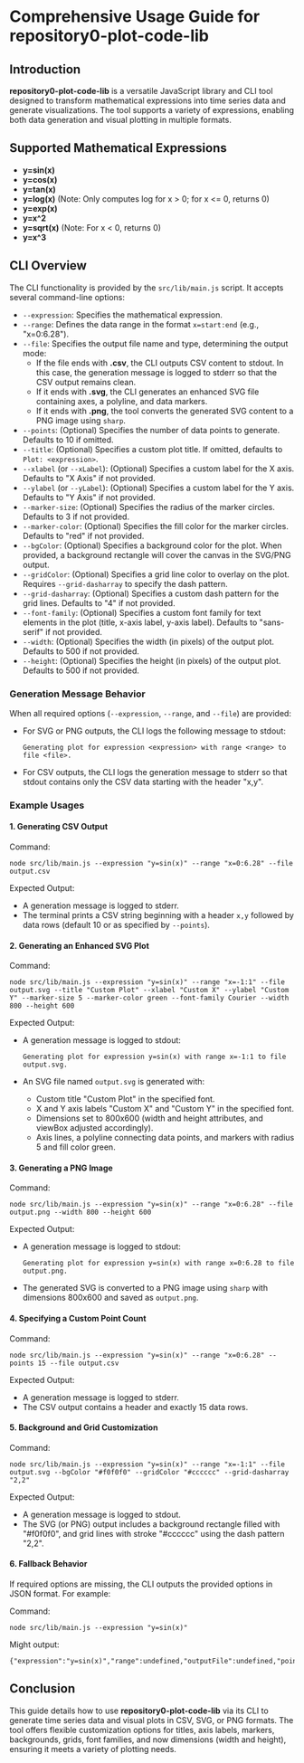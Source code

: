 # Comprehensive Usage Guide for repository0-plot-code-lib

## Introduction

**repository0-plot-code-lib** is a versatile JavaScript library and CLI tool designed to transform mathematical expressions into time series data and generate visualizations. The tool supports a variety of expressions, enabling both data generation and visual plotting in multiple formats.

## Supported Mathematical Expressions

- **y=sin(x)**
- **y=cos(x)**
- **y=tan(x)**
- **y=log(x)**   (Note: Only computes log for x > 0; for x <= 0, returns 0)
- **y=exp(x)**
- **y=x^2**
- **y=sqrt(x)**  (Note: For x < 0, returns 0)
- **y=x^3**

## CLI Overview

The CLI functionality is provided by the `src/lib/main.js` script. It accepts several command-line options:

- `--expression`: Specifies the mathematical expression.
- `--range`: Defines the data range in the format `x=start:end` (e.g., "x=0:6.28").
- `--file`: Specifies the output file name and type, determining the output mode:
  - If the file ends with **.csv**, the CLI outputs CSV content to stdout. In this case, the generation message is logged to stderr so that the CSV output remains clean.
  - If it ends with **.svg**, the CLI generates an enhanced SVG file containing axes, a polyline, and data markers.
  - If it ends with **.png**, the tool converts the generated SVG content to a PNG image using `sharp`.
- `--points`: (Optional) Specifies the number of data points to generate. Defaults to 10 if omitted.
- `--title`: (Optional) Specifies a custom plot title. If omitted, defaults to `Plot: <expression>`.
- `--xlabel` (or `--xLabel`): (Optional) Specifies a custom label for the X axis. Defaults to "X Axis" if not provided.
- `--ylabel` (or `--yLabel`): (Optional) Specifies a custom label for the Y axis. Defaults to "Y Axis" if not provided.
- `--marker-size`: (Optional) Specifies the radius of the marker circles. Defaults to 3 if not provided.
- `--marker-color`: (Optional) Specifies the fill color for the marker circles. Defaults to "red" if not provided.
- `--bgColor`: (Optional) Specifies a background color for the plot. When provided, a background rectangle will cover the canvas in the SVG/PNG output.
- `--gridColor`: (Optional) Specifies a grid line color to overlay on the plot. Requires `--grid-dasharray` to specify the dash pattern.
- `--grid-dasharray`: (Optional) Specifies a custom dash pattern for the grid lines. Defaults to "4" if not provided.
- `--font-family`: (Optional) Specifies a custom font family for text elements in the plot (title, x-axis label, y-axis label). Defaults to "sans-serif" if not provided.
- `--width`: (Optional) Specifies the width (in pixels) of the output plot. Defaults to 500 if not provided.
- `--height`: (Optional) Specifies the height (in pixels) of the output plot. Defaults to 500 if not provided.

### Generation Message Behavior

When all required options (`--expression`, `--range`, and `--file`) are provided:

- For SVG or PNG outputs, the CLI logs the following message to stdout:

  `Generating plot for expression <expression> with range <range> to file <file>.`
  
- For CSV outputs, the CLI logs the generation message to stderr so that stdout contains only the CSV data starting with the header "x,y".

### Example Usages

#### 1. Generating CSV Output

Command:
```
node src/lib/main.js --expression "y=sin(x)" --range "x=0:6.28" --file output.csv
```

Expected Output:
- A generation message is logged to stderr.
- The terminal prints a CSV string beginning with a header `x,y` followed by data rows (default 10 or as specified by `--points`).

#### 2. Generating an Enhanced SVG Plot

Command:
```
node src/lib/main.js --expression "y=sin(x)" --range "x=-1:1" --file output.svg --title "Custom Plot" --xlabel "Custom X" --ylabel "Custom Y" --marker-size 5 --marker-color green --font-family Courier --width 800 --height 600
```

Expected Output:
- A generation message is logged to stdout:

  `Generating plot for expression y=sin(x) with range x=-1:1 to file output.svg.`
  
- An SVG file named `output.svg` is generated with:
  - Custom title "Custom Plot" in the specified font.
  - X and Y axis labels "Custom X" and "Custom Y" in the specified font.
  - Dimensions set to 800x600 (width and height attributes, and viewBox adjusted accordingly).
  - Axis lines, a polyline connecting data points, and markers with radius 5 and fill color green.

#### 3. Generating a PNG Image

Command:
```
node src/lib/main.js --expression "y=sin(x)" --range "x=0:6.28" --file output.png --width 800 --height 600
```

Expected Output:
- A generation message is logged to stdout:

  `Generating plot for expression y=sin(x) with range x=0:6.28 to file output.png.`
  
- The generated SVG is converted to a PNG image using `sharp` with dimensions 800x600 and saved as `output.png`.

#### 4. Specifying a Custom Point Count

Command:
```
node src/lib/main.js --expression "y=sin(x)" --range "x=0:6.28" --points 15 --file output.csv
```

Expected Output:
- A generation message is logged to stderr.
- The CSV output contains a header and exactly 15 data rows.

#### 5. Background and Grid Customization

Command:
```
node src/lib/main.js --expression "y=sin(x)" --range "x=-1:1" --file output.svg --bgColor "#f0f0f0" --gridColor "#cccccc" --grid-dasharray "2,2"
```

Expected Output:
- A generation message is logged to stdout.
- The SVG (or PNG) output includes a background rectangle filled with "#f0f0f0", and grid lines with stroke "#cccccc" using the dash pattern "2,2".

#### 6. Fallback Behavior

If required options are missing, the CLI outputs the provided options in JSON format. For example:

Command:
```
node src/lib/main.js --expression "y=sin(x)"
```

Might output:
```
{"expression":"y=sin(x)","range":undefined,"outputFile":undefined,"points":10}
```

## Conclusion

This guide details how to use **repository0-plot-code-lib** via its CLI to generate time series data and visual plots in CSV, SVG, or PNG formats. The tool offers flexible customization options for titles, axis labels, markers, backgrounds, grids, font families, and now dimensions (width and height), ensuring it meets a variety of plotting needs.
